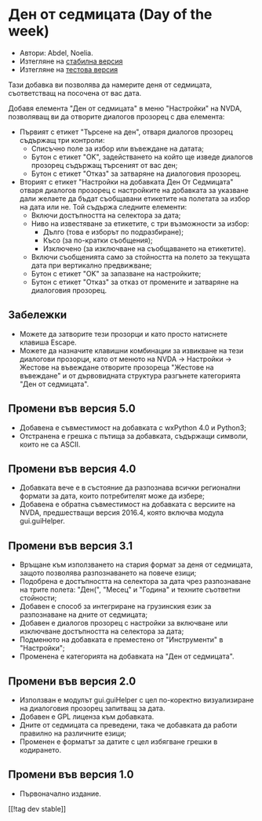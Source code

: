 # Ден от седмицата (Day of the week) #

*	 Автори: Abdel, Noelia.
*	 Изтегляне на [стабилна версия][1]
*	 Изтегляне на [тестова версия][2]

Тази добавка ви позволява да намерите деня от седмицата, съответстващ на
посочена от вас дата.

Добавя елемента "Ден от седмицата" в меню "Настройки" на NVDA, позволяващ ви
да отворите диалогов прозорец с два елемента:


*	Първият с етикет "Търсене на ден", отваря диалогов прозорец съдържащ три контроли:
	*	Списъчно поле за избор или въвеждане на датата;
	*	Бутон с етикет "OK", задействането на който ще изведе диалогов прозорец съдържащ търсеният от вас ден;
	*	Бутон с етикет "Отказ" за затваряне на диалоговия прозорец.
*	Вторият с етикет "Настройки на добавката Ден От Седмицата" отваря диалогов прозорец с настройките на добавката за указване дали желаете да бъдат съобщавани етикетите на полетата за избор на дата или не. Той съдържа следните елементи:
	*	Включи достъпността на селектора за дата;
	*	Ниво на известяване за етикетите, с три възможности за избор:
		*	Дълго (това е изборът по подразбиране);
		*	Късо (за по-кратки съобщения);
		*	Изключено (за изключване на съобщаването на етикетите).
	*	Включи съобщенията само за стойността на полето за текущата дата при вертикално предвижване;
	*	Бутон с етикет "OK" за запазване на настройките;
	*	Бутон с етикет "Отказ" за отказ от промените и затваряне на диалоговия прозорец.


## Забележки ##

*	 Можете да затворите тези прозорци и като просто натиснете клавиша Escape.
*	 Можете да назначите клавишни комбинации за извикване на тези диалогови
   прозорци, като от менюто на NVDA -> Настройки -> Жестове на въвеждане
   отворите прозореца "Жестове на въвеждане" и от дървовидната структура
   разгънете категорията "Ден от седмицата".

## Промени във версия 5.0 ##

*	 Добавена е съвместимост на добавката с wxPython 4.0 и Python3;
*	 Отстранена е грешка с пътища за добавката, съдържащи символи, които не са
   ASCII.

## Промени във версия 4.0 ##

*	 Добавката вече е в състояние да разпознава всички регионални формати за
   дата, които потребителят може да избере;
*	 Добавена е обратна съвместимост на добавката с версиите на NVDA,
   предшестващи версия 2016.4, която включва модула gui.guiHelper.

## Промени във версия 3.1 ##

*	 Връщане към използването на стария формат за деня от седмицата, защото
   позволява разпознаването на повече езици;
*	 Подобрена е достъпността на селектора за дата чрез разпознаване на трите
   полета: "Ден(", "Месец" и "Година" и техните съответни стойности;
*	 Добавен е способ за интегриране на грузинския език за разпознаване на
   дните от седмицата;
*	 Добавен е диалогов прозорец с настройки за включване или изключване
   достъпността на селектора за дата;
*	 Подменюто на добавката е преместено от "Инструменти" в "Настройки";
*	 Променена е категорията на добавката на "Ден от седмицата".

## Промени във версия 2.0 ##

*	 Използван е модулът gui.guiHelper с цел по-коректно визуализиране на
   диалоговия прозорец запитващ за дата.
*	 Добавен е GPL лиценза към добавката.
*	 Дните от седмицата са преведени, така че добавката да работи правилно на
   различните езици;
*	 Променен е форматът за датите с цел избягване грешки в кодирането.

## Промени във версия 1.0 ##

*	 Първоначално издание.

[[!tag dev stable]]

[1]: https://addons.nvda-project.org/files/get.php?file=dw

[2]: https://addons.nvda-project.org/files/get.php?file=dw-dev
